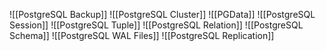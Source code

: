 ![[PostgreSQL Backup]]
![[PostgreSQL Cluster]]
![[PGData]]
![[PostgreSQL Session]]
![[PostgreSQL Tuple]]
![[PostgreSQL Relation]]
![[PostgreSQL Schema]]
![[PostgreSQL WAL Files]]
![[PostgreSQL Replication]]